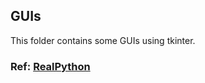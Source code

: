 <h2> GUIs</h2>
<p>This folder contains some GUIs using tkinter.
<h3>Ref:  <a href="https://realpython.com/python-gui-tkinter/#building-your-first-python-gui-application-with-tkinter">RealPython</a></h3>
